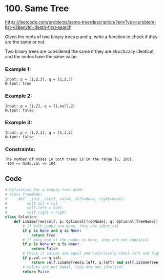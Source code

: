 # 100. Same Tree
https://leetcode.com/problems/same-tree/description/?envType=problem-list-v2&envId=depth-first-search

Given the roots of two binary trees p and q, write a function to check if they are the same or not.

Two binary trees are considered the same if they are structurally identical, and the nodes have the same value.

### Example 1:

```
Input: p = [1,2,3], q = [1,2,3]
Output: true
```

### Example 2:

```
Input: p = [1,2], q = [1,null,2]
Output: false
```

### Example 3:

```
Input: p = [1,2,1], q = [1,1,2]
Output: false
```

### Constraints:

```
The number of nodes in both trees is in the range [0, 100].
-104 <= Node.val <= 104
```

## Code

```python
# Definition for a binary tree node.
# class TreeNode:
#     def __init__(self, val=0, left=None, right=None):
#         self.val = val
#         self.left = left
#         self.right = right
class Solution:
    def isSameTree(self, p: Optional[TreeNode], q: Optional[TreeNode]) -> bool:
        # If both nodes are None, they are identical
        if p is None and q is None:
            return True
        # If only one of the nodes is None, they are not identical
        if p is None or q is None:
            return False
        # Check if values are equal and recursively check left and right subtrees
        if p.val == q.val:
            return self.isSameTree(p.left, q.left) and self.isSameTree(p.right, q.right)
        # Values are not equal, they are not identical
        return False
```